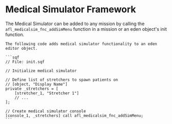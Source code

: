 # Medical Simulator Framework

The Medical Simulator can be added to any mission by calling the `afl_medicalsim_fnc_addSimMenu` function in a mission
or an eden object's init function.

~~~admonish example
The following code adds medical simulator functionality to an eden editor object.

```sqf
// File: init.sqf

// Initialize medical simulator

// Define list of stretchers to spawn patients on
// [object, "Display Name"]
private _stretchers = [
    [stretcher_1, "Stretcher 1"]
    // ...
];

// Create medical simulator console
[console_1, _stretchers] call afl_medicalsim_fnc_addSimMenu;
```
~~~
